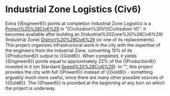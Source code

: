 # Industrial Zone Logistics (Civ6)

Extra {{Engineer6}} points at completion
Industrial Zone Logistics is a [Project%20%28Civ6%29](project) in "[Civilization%20VI](Civilization VI)". It becomes available after building an [Industrial%20Zone%20%28Civ6%29](Industrial Zone) [District%20%28Civ6%29](district) (or one of its replacements).
This project organizes infrastructural work in the city with the expertise of the engineers from the Industrial Zone, converting 15% of its {{Production6}} output to {{Gold6}}. When completed, it yields {{Engineer6}} points equal to approximately 22% of the {{Production6}} invested in it (on Standard [Speed%20%28Civ6%29](speed)).
In "", this project provides the city with full {{Power6}} instead of {{Gold6}} - something arguably much more useful, since there are many other possible sources of {{Gold6}}. The {{Power6}} is provided at the beginning of any turn on which the project is underway.